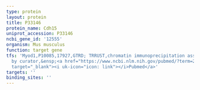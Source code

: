 ```yaml
---
type: protein
layout: protein
title: P33146
protein_name: Cdh15
uniprot_accession: P33146
ncbi_gene_id: '12555'
organism: Mus musculus
function: target gene
tfs: 'Myod1,P10085,17927,GTRD; TRRUST,chromatin immunoprecipitation assay; inferred
  by curator,&ensp;<a href="https://www.ncbi.nlm.nih.gov/pubmed/?term=20334626%5Buid%5D"
  target="_blank"><i uk-icon="icon: link"></i>Pubmed</a>'
targets: ''
binding_sites: ''
---
```

